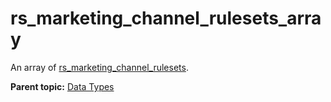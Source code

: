 # rs\_marketing\_channel\_rulesets\_array

An array of [rs\_marketing\_channel\_rulesets](r_rs_marketing_channel_rulesets.md#).

**Parent topic:** [Data Types](../data_types/c_datatypes.md)

